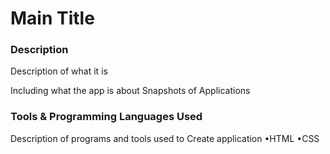 # Main Title
### Description
Description of what it is


Including what the app is about
Snapshots of Applications
### Tools &  Programming Languages Used
Description of programs and tools used to Create application
•HTML
•CSS
